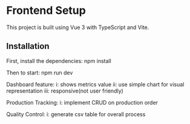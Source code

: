 # Frontend Setup

This project is built using Vue 3 with TypeScript and Vite.

## Installation

First, install the dependencies:
npm install

Then to start:
npm run dev

Dashboard feature: 
i: shows metrics value
ii: use simple chart for visual representation
iii: responsive(not user friendly)

Production Tracking:
i: implement CRUD on production order

Quality Control:
i: generate csv table for overall process
